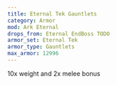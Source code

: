 ```yaml
---
title: Eternal Tek Gauntlets
category: Armor
mod: Ark Eternal
drops_from: Eternal EndBoss TODO
armor_set: Eternal Tek
armor_type: Gauntlets
max_armor: 12996
---
```


10x weight and 2x melee bonus
